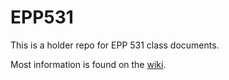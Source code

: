 # EPP531
This is a holder repo for EPP 531 class documents.

Most information is found on the [wiki](https://github.com/mestato/EPP531/wiki).
